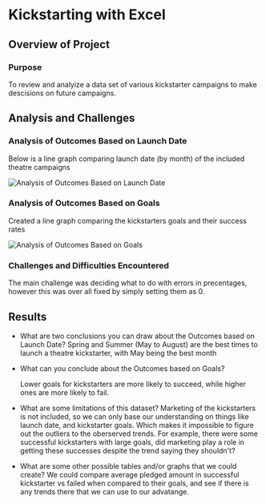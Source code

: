 # Kickstarting with Excel

## Overview of Project

### Purpose

To review and analyize a data set of various kickstarter campaigns to make descisions on future campaigns.

## Analysis and Challenges

### Analysis of Outcomes Based on Launch Date
Below is a line graph comparing launch date (by month) of the included theatre campaigns

![Analysis of Outcomes Based on Launch Date](/main/resources/Theater_Outcomes_vs_Launch.png)

### Analysis of Outcomes Based on Goals
Created a line graph comparing the kickstarters goals and their success rates
 
![Analysis of Outcomes Based on Goals](/main/resources/Outcomes_vs_Goals.png)
### Challenges and Difficulties Encountered

The main challenge was deciding what to do with errors in precentages, however this was over all fixed by simply setting them as 0. 

## Results

- What are two conclusions you can draw about the Outcomes based on Launch Date?
  Spring and Summer (May to August) are the best times to launch a theatre kickstarter, with May being the best month
  
- What can you conclude about the Outcomes based on Goals?

  Lower goals for kickstarters are more likely to succeed, while higher ones are more likely to fail.

- What are some limitations of this dataset?
  Marketing of the kickstarters is not included, so we can only base our understanding on things like launch date, and kickstarter goals. Which makes it impossible to figure out the outliers to the oberserved trends.
  For example, there were some successful kickstarters with large goals, did marketing play a role in getting these successes despite the trend saying they shouldn't? 


- What are some other possible tables and/or graphs that we could create?
  We could compare average pledged amount in successful kickstarter vs failed when compared to their goals, and see if there is any trends there that we can use to our advatange.
